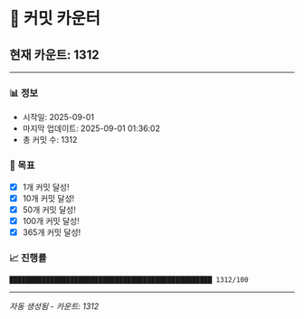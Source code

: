 # 🔢 커밋 카운터

## 현재 카운트: 1312

---

### 📊 정보
- 시작일: 2025-09-01
- 마지막 업데이트: 2025-09-01 01:36:02
- 총 커밋 수: 1312

### 🎯 목표
- [x] 1개 커밋 달성!
- [x] 10개 커밋 달성!
- [x] 50개 커밋 달성!
- [x] 100개 커밋 달성!
- [x] 365개 커밋 달성!

### 📈 진행률
```
██████████████████████████████████████████████████ 1312/100
```

---
*자동 생성됨 - 카운트: 1312*
